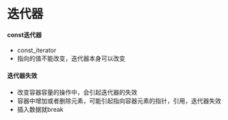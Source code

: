 # 迭代器
#### const迭代器
* const_iterator
* 指向的值不能改变，迭代器本身可以改变

#### 迭代器失效
* 改变容器容量的操作中，会引起迭代器的失效
* 容器中增加或者删除元素，可能引起指向容器元素的指针，引用，迭代器失效
* 插入数据就break